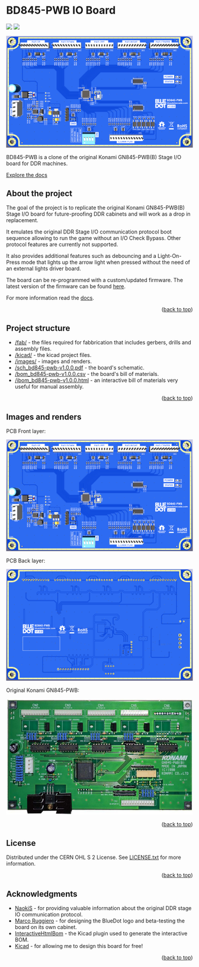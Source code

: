 # BD845-PWB IO Board

[<img src="https://img.shields.io/badge/license-CERN OHL S 2-green" />]()
[<img src="https://img.shields.io/badge/version-1.0.0-green" />]()

![BD845-PWB Front](images/bd845-pwb-front.png?raw=true)

BD845-PWB is a clone of the original Konami GN845-PWB(B) Stage I/O board for DDR machines.

[Explore the docs](https://docs.bluedotarcade.com/boards/bd845-pwb)

## About the project

The goal of the project is to replicate the original Konami GN845-PWB(B) Stage I/O board for future-proofing DDR cabinets and will work as a drop in replacement.

It emulates the original DDR Stage I/O communication protocol boot sequence allowing to run the game without an I/O Check Bypass. Other protocol features are currently not supported.

It also provides additional features such as debouncing and a Light-On-Press mode that lights up the arrow light when pressed without the need of an external lights driver board.

The board can be re-programmed with a custom/updated firmware. The latest version of the firmware can be found [here](https://github.com/bluedot-arcade/bd845-pwb-firmware).

For more information read the [docs](https://docs.bluedotarcade.com/boards/bd845-pwb).

<p align="right">(<a href="#readme-top">back to top</a>)</p>

## Project structure

* [/fab/](/fab/) - the files required for fabbrication that includes gerbers, drills and assembly files.
* [/kicad/](/kicad/) -  the kicad project files.
* [/images/](/images/) - images and renders.
* [/sch_bd845-pwb-v1.0.0.pdf](/sch_bd845-pwb_v1.0.0.pdf) - the board's schematic.
* [/bom_bd845-pwb-v1.0.0.csv](/bom_bd845-pwb_v1.0.0.csv) - the board's bill of materials.
* [/ibom_bd845-pwb-v1.0.0.html](/ibom_bd845-pwb_v1.0.0.html) - an interactive bill of materials very useful for manual assembly.

<p align="right">(<a href="#readme-top">back to top</a>)</p>

## Images and renders

PCB Front layer:

![BD845-PWB Front](images/bd845-pwb-front.png?raw=true)

PCB Back layer:

![BD845-PWB Back](images/bd845-pwb-back.png?raw=true)

Original Konami GN845-PWB:

![GN845-PWB Front](images/konami-gn845-pwb-front.jpg?raw=true)

<p align="right">(<a href="#readme-top">back to top</a>)</p>

## License

Distributed under the CERN OHL S 2 License. See [LICENSE.txt](/LICENSE.txt) for more information.

<p align="right">(<a href="#readme-top">back to top</a>)</p>

## Acknowledgments

* [NaokiS](http://nsaito.co.uk/) - for providing valuable information about the original DDR stage IO communication protocol.
* [Marco Ruggiero](https://www.instagram.com/ruggiero.design/) - for designing the BlueDot logo and beta-testing the board on its own cabinet.
* [InteractiveHtmlBom](https://github.com/openscopeproject/InteractiveHtmlBom) - the Kicad plugin used to generate the interactive BOM.
* [Kicad](https://www.kicad.org/) - for allowing me to design this board for free!

<p align="right">(<a href="#readme-top">back to top</a>)</p>